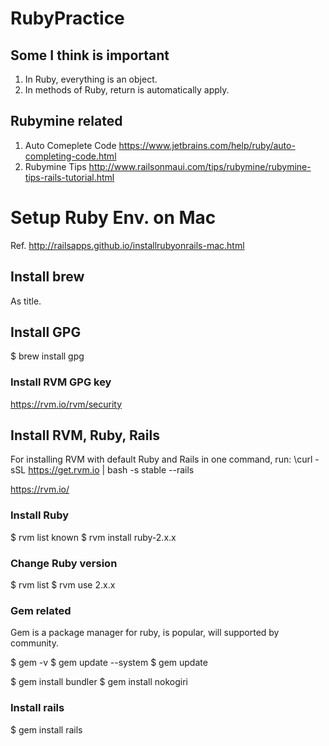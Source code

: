 # RubyPractice

## Some I think is important

1. In Ruby, everything is an object.
2. In methods of Ruby, return is automatically apply.

## Rubymine related

1. Auto Comeplete Code
   https://www.jetbrains.com/help/ruby/auto-completing-code.html
1. Rubymine Tips
   http://www.railsonmaui.com/tips/rubymine/rubymine-tips-rails-tutorial.html

# Setup Ruby Env. on Mac

Ref.
http://railsapps.github.io/installrubyonrails-mac.html

## Install brew

As title.

## Install GPG

$ brew install gpg

### Install RVM GPG key

https://rvm.io/rvm/security

## Install RVM, Ruby, Rails

For installing RVM with default Ruby and Rails in one command, run:
\curl -sSL https://get.rvm.io | bash -s stable --rails

https://rvm.io/

### Install Ruby

$ rvm list known
$ rvm install ruby-2.x.x

### Change Ruby version

$ rvm list
$ rvm use 2.x.x

### Gem related

Gem is a package manager for ruby, is popular, will supported by community.

$ gem -v
$ gem update --system
$ gem update

$ gem install bundler
$ gem install nokogiri

### Install rails

$ gem install rails